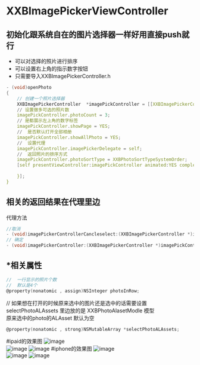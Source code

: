 # XXBImagePickerViewController
## 初始化跟系统自在的图片选择器一样好用直接push就行
 * 可以对选择的照片进行排序 <br>
 * 可以设置右上角的指示数字按钮<br>
 * 只需要导入XXBImagePickerController.h
``` c
- (void)openPhoto
{
    // 创建一个照片选择器
    XXBImagePickerController  *imagePickController = [[XXBImagePickerController alloc] init];
    // 设置做多可选的照片数
    imagePickController.photoCount = 3;
    // 是都展示左上角的数字标签
    imagePickController.showPage = YES;
    //  是否默认打开全部相册
    imagePickController.showAllPhoto = YES;
    //  设置代理
    imagePickController.imagePickerDelegate = self;
    //  返回照片的排序方式
    imagePickController.photoSortType = XXBPhotoSortTypeSystemOrder;
    [self presentViewController:imagePickController animated:YES completion:^{
        
    }];
}
```
## 相关的返回结果在代理里边
   代理方法
``` c
//取消
- (void)imagePickerControllerCancleselect:(XXBImagePickerController *)imagePickController;
// 确定
- (void)imagePickerController:(XXBImagePickerController *)imagePickController didselectPhotos:(NSArray *)selectPhotos;
```
## *相关属性
``` c
//  一行显示的照片个数
//  默认是4个
@property(nonatomic , assign)NSInteger photoInRow;
```
//  如果想在打开的时候原来选中的图片还是选中的话需要设置 selectPhotoALAssets  里边放的是 XXBPhotoAlasetModle 模型 <br>
原来选中的photo的ALAsset 默认为空<br>
``` c
@property(nonatomic , strong)NSMutableArray *selectPhotoALAssets;
```
#ipaid的效果图
![image](./image/1.png)<br>
![image](./image/2.png)
![image](./image/3.png)
#iphone的效果图
![image](./image/4.png)<br>
![image](./image/5.png)
![image](./image/6.png)

